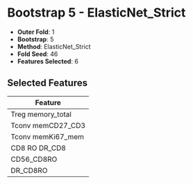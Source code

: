 # Bootstrap 5 - ElasticNet_Strict

- **Outer Fold**: 1
- **Bootstrap**: 5
- **Method**: ElasticNet_Strict
- **Fold Seed**: 46
- **Features Selected**: 6

## Selected Features

| Feature |
|---------|
| Treg memory_total |
| Tconv memCD27_CD3 |
| Tconv memKi67_mem |
| CD8 RO DR_CD8 |
| CD56_CD8RO |
| DR_CD8RO |
